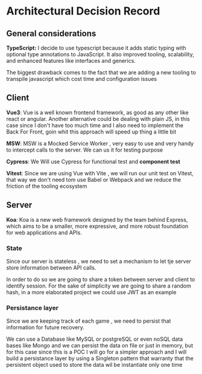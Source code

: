 # Architectural Decision Record

## General considerations

**TypeScript:**
I decide to use typescript because it adds static typing with optional type annotations to JavaScript. It also
improved tooling, scalability, and enhanced features like interfaces and generics.

The biggest drawback comes to the fact that we are adding a new tooling to transpile javascript which cost time and configuration issues

## Client

**Vue3**: Vue is a well known frontend framework, as good as any other like react or angular.
Another alternative could be dealing with plain JS, in this case since I don't have too much time and I also need to implement the Back For Front, goin whit this approach will speed up thing a little bit

**MSW**: MSW is a Mocked Service Worker , very easy to use and very handy to intercept calls to the server.
We can us it for testing purpose

**Cypress**: We Will use Cypress for functional test and **component test**

**Vitest**: Since we are using Vue with Vite , we will run our unit test on Vitest, that way we don't need tom use Babel or Webpack and we reduce the friction of the tooling ecosystem

## Server

**Koa**: Koa is a new web framework designed by the team behind Express, which aims to be a smaller, more expressive, and more robust foundation for web applications and APIs.

### State

Since our server is stateless , we need to set a mechanism to let tje server store information between API calls.

In order to do so we are going to share a token between server and client to identify session. For the sake of simplicity we are going to share a random hash, in a more elaborated project we could use JWT as an example

### Persistance layer

Since we are keeping track of each game , we need to persist that information for future recovery.

We can use a Database like MySQL or postgreSQL or even noSQL data bases like Mongo and we can persist the data on file or just in memory, but for this case since this is a POC I will go for a simpler approach and I will build a persistance layer by using a Singleton pattern that warranty that the persistent object used to store the data wil be instantiate only one time
